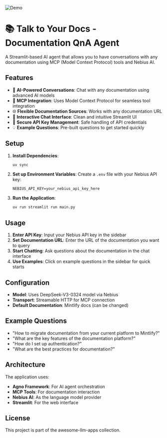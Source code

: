![Demo](./assets/demo.gif)

# 📚 Talk to Your Docs - Documentation QnA Agent

A Streamlit-based AI agent that allows you to have conversations with any documentation using MCP (Model Context Protocol) tools and Nebius AI.

## Features

- 🤖 **AI-Powered Conversations**: Chat with any documentation using advanced AI models
- 🔗 **MCP Integration**: Uses Model Context Protocol for seamless tool integration
- 🌐 **Flexible Documentation Sources**: Works with any documentation URL
- 💬 **Interactive Chat Interface**: Clean and intuitive Streamlit UI
- 🔑 **Secure API Key Management**: Safe handling of API credentials
- 💡 **Example Questions**: Pre-built questions to get started quickly

## Setup

1. **Install Dependencies**:

   ```bash
   uv sync
   ```

2. **Set up Environment Variables**:
   Create a `.env` file with your Nebius API key:

   ```env
   NEBIUS_API_KEY=your_nebius_api_key_here
   ```

3. **Run the Application**:
   ```bash
   uv run streamlit run main.py
   ```

## Usage

1. **Enter API Key**: Input your Nebius API key in the sidebar
2. **Set Documentation URL**: Enter the URL of the documentation you want to query
3. **Start Chatting**: Ask questions about the documentation in the chat interface
4. **Use Examples**: Click on example questions in the sidebar for quick starts

## Configuration

- **Model**: Uses DeepSeek-V3-0324 model via Nebius
- **Transport**: Streamable HTTP for MCP connection
- **Default Documentation**: Mintlify docs (can be changed)

## Example Questions

- "How to migrate documentation from your current platform to Mintlify?"
- "What are the key features of the documentation platform?"
- "How do I set up authentication?"
- "What are the best practices for documentation?"

## Architecture

The application uses:

- **Agno Framework**: For AI agent orchestration
- **MCP Tools**: For documentation interaction
- **Nebius AI**: As the language model provider
- **Streamlit**: For the web interface

## License

This project is part of the awesome-llm-apps collection.
